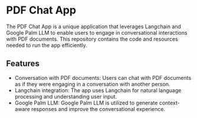 # PDF Chat App

The PDF Chat App is a unique application that leverages Langchain and Google Palm LLM to enable users to engage in conversational interactions with PDF documents. This repository contains the code and resources needed to run the app efficiently.

## Features

- Conversation with PDF documents: Users can chat with PDF documents as if they were engaging in a conversation with another person.
- Langchain integration: The app uses Langchain for natural language processing and understanding user input.
- Google Palm LLM: Google Palm LLM is utilized to generate context-aware responses and improve the conversational experience.
